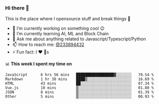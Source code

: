### Hi there 👋

<!--
**a233894432/a233894432** is a ✨ _special_ ✨ repository because its `README.md` (this file) appears on your GitHub profile.

Here are some ideas to get you started:

- 🔭 I’m currently working on ...
- 🌱 I’m currently learning ...
- 👯 I’m looking to collaborate on ...
- 🤔 I’m looking for help with ...
- 💬 Ask me about ...
- 📫 How to reach me: ...
- 😄 Pronouns: ...
- ⚡ Fun fact: ...
-->
 
 
This is the place where I opensource stuff and break things :rofl:

- 🔭 I’m currently working on something cool :wink:
- 🌱 I’m currently learning AI, ML and Block Chain
- 💬 Ask me about anything related to Javascript/Typescript/Python
- 📫 How to reach me: [@233894432](https://twitter.com/233894432)
- ⚡ Fun fact: I :heart: :dog:s

📊 **This week I spent my time on**
<!--START_SECTION:waka-->

```text
JavaScript      6 hrs 56 mins   █████████████████▓░░░░░░░   70.54 %
Markdown        1 hr 38 mins    ████▒░░░░░░░░░░░░░░░░░░░░   16.69 %
HTML            43 mins         ██░░░░░░░░░░░░░░░░░░░░░░░   07.34 %
Vue.js          10 mins         ▒░░░░░░░░░░░░░░░░░░░░░░░░   01.80 %
JSON            8 mins          ▒░░░░░░░░░░░░░░░░░░░░░░░░   01.39 %
Other           5 mins          ▒░░░░░░░░░░░░░░░░░░░░░░░░   00.93 %
```

<!--END_SECTION:waka-->
